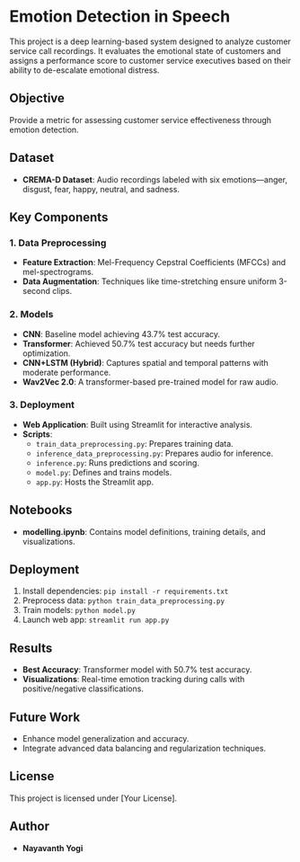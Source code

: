 # Emotion Detection in Speech

This project is a deep learning-based system designed to analyze customer service call recordings. It evaluates the emotional state of customers and assigns a performance score to customer service executives based on their ability to de-escalate emotional distress.

## Objective
Provide a metric for assessing customer service effectiveness through emotion detection.

## Dataset
- **CREMA-D Dataset**: Audio recordings labeled with six emotions—anger, disgust, fear, happy, neutral, and sadness.

## Key Components
### 1. **Data Preprocessing**
   - **Feature Extraction**: Mel-Frequency Cepstral Coefficients (MFCCs) and mel-spectrograms.
   - **Data Augmentation**: Techniques like time-stretching ensure uniform 3-second clips.

### 2. **Models**
   - **CNN**: Baseline model achieving 43.7% test accuracy.
   - **Transformer**: Achieved 50.7% test accuracy but needs further optimization.
   - **CNN+LSTM (Hybrid)**: Captures spatial and temporal patterns with moderate performance.
   - **Wav2Vec 2.0**: A transformer-based pre-trained model for raw audio.

### 3. **Deployment**
   - **Web Application**: Built using Streamlit for interactive analysis.
   - **Scripts**:
      - `train_data_preprocessing.py`: Prepares training data.
      - `inference_data_preprocessing.py`: Prepares audio for inference.
      - `inference.py`: Runs predictions and scoring.
      - `model.py`: Defines and trains models.
      - `app.py`: Hosts the Streamlit app.

## Notebooks
- **modelling.ipynb**: Contains model definitions, training details, and visualizations.

## Deployment
1. Install dependencies: `pip install -r requirements.txt`
2. Preprocess data: `python train_data_preprocessing.py`
3. Train models: `python model.py`
4. Launch web app: `streamlit run app.py`

## Results
- **Best Accuracy**: Transformer model with 50.7% test accuracy.
- **Visualizations**: Real-time emotion tracking during calls with positive/negative classifications.

## Future Work
- Enhance model generalization and accuracy.
- Integrate advanced data balancing and regularization techniques.

## License
This project is licensed under [Your License].

## Author
- **Nayavanth Yogi**

